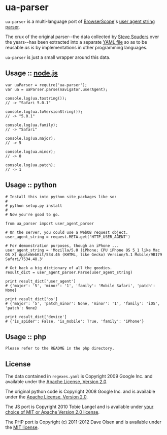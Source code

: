 ua-parser
=========

`ua-parser` is a multi-language port of [BrowserScope][2]'s [user agent string parser][3].

The crux of the original parser--the data collected by [Steve Souders][4] over the years--has been extracted into a separate [YAML file][5] so as to be reusable _as is_ by implementations in other programming languages.

`ua-parser` is just a small wrapper around this data.


Usage :: [node.js][1]
---------------------

    var uaParser = require('ua-parser');
    var ua = uaParser.parse(navigator.userAgent);

    console.log(ua.tostring());
    // -> "Safari 5.0.1"

    console.log(ua.toVersionString());
    // -> "5.0.1"

    console.log(ua.family);
    // -> "Safari"

    console.log(ua.major);
    // -> 5

    console.log(ua.minor);
    // -> 0

    console.log(ua.patch);
    // -> 1


Usage :: python
---------------

    # Install this into python site_packages like so:
    #
    # python setup.py install
    #
    # Now you're good to go.

    from ua_parser import user_agent_parser

    # On the server, you could use a WebOB request object.
    user_agent_string = request.META.get('HTTP_USER_AGENT')

    # For demonstration purposes, though an iPhone ...
    user_agent_string = 'Mozilla/5.0 (iPhone; CPU iPhone OS 5_1 like Mac OS X) AppleWebKit/534.46 (KHTML, like Gecko) Version/5.1 Mobile/9B179 Safari/7534.48.3'

    # Get back a big dictionary of all the goodies.
    result_dict = user_agent_parser.Parse(user_agent_string)

    print result_dict['user_agent']
    # {'major': '5', 'minor': '1', 'family': 'Mobile Safari', 'patch': None}

    print result_dict['os']
    # {'major': '5', 'patch_minor': None, 'minor': '1', 'family': 'iOS', 'patch': None}

    print result_dict['device']
    # {'is_spider': False, 'is_mobile': True, 'family': 'iPhone'}


Usage :: php
------------

    Please refer to the README in the php directory. 


License
-------

The data contained in `regexes.yaml` is Copyright 2009 Google Inc. and available under the [Apache License, Version 2.0][6].

The original python code is Copyright 2008 Google Inc. and is available under the [Apache License, Version 2.0][7].

The JS port is Copyright 2010 Tobie Langel and is available under [your choice of MIT or Apache Version 2.0 license][8].

The PHP port is Copyright (c) 2011-2012 Dave Olsen and is available under the [MIT license][9].

[1]: http://node.js
[2]: http://www.browserscope.org
[3]: http://code.google.com/p/ua-parser/
[4]: http://stevesouders.com/
[5]: https://raw.github.com/tobie/ua-parser/master/regexes.yaml
[6]: http://www.apache.org/licenses/LICENSE-2.0
[7]: https://raw.github.com/tobie/ua-parser/master/py/LICENSE
[8]: https://raw.github.com/tobie/ua-parser/master/js/LICENSE
[9]: https://raw.github.com/tobie/ua-parser/master/php/LICENSE

